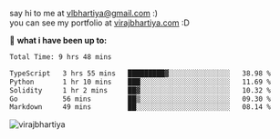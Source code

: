 say hi to me at [vlbhartiya@gmail.com](mailto:vlbhartiya@gmail.com) :)<br/>
you can see my portfolio at [virajbhartiya.com](https://virajbhartiya.com) :D<br/>


🚀 **what i have been up to:**

<!--START_SECTION:waka-->

```txt
Total Time: 9 hrs 48 mins

TypeScript   3 hrs 55 mins   █████████▓░░░░░░░░░░░░░░░   38.98 %
Python       1 hr 10 mins    ███░░░░░░░░░░░░░░░░░░░░░░   11.69 %
Solidity     1 hr 2 mins     ██▓░░░░░░░░░░░░░░░░░░░░░░   10.32 %
Go           56 mins         ██▒░░░░░░░░░░░░░░░░░░░░░░   09.30 %
Markdown     49 mins         ██░░░░░░░░░░░░░░░░░░░░░░░   08.14 %
```

<!--END_SECTION:waka-->

<p align="left"> <img src="https://komarev.com/ghpvc/?username=virajbhartiya&color=blue" alt="virajbhartiya" /> </p>
